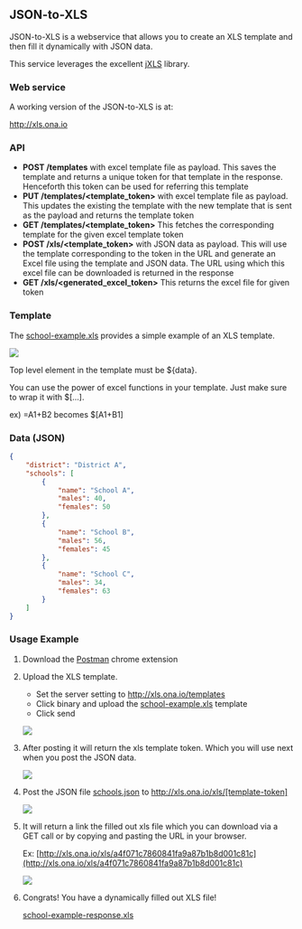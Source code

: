 ## JSON-to-XLS

JSON-to-XLS is a webservice that allows you to create an XLS template
and then fill it dynamically with JSON data.

This service leverages the excellent [jXLS](http://jxls.sourceforge.net/) library.

### Web service

A working version of the JSON-to-XLS is at:

http://xls.ona.io

### API

* **POST /templates** with excel template file as payload.
    This saves the template and returns a unique token for that template in the response. Henceforth this token can be used for referring this template
* **PUT /templates/<template_token>** with excel template file as payload. This updates the existing the template with the new template that is sent as the payload and returns the template token 
* **GET /templates/<template_token>** This fetches the corresponding template for the given excel template token
* **POST /xls/<template_token>** with JSON data as payload.
    This will use the template corresponding to the token in the URL and generate an Excel file using the template and JSON data. The URL using which this excel file can be downloaded is returned in the response
* **GET /xls/<generated_excel_token>**
    This returns the excel file for given token

### Template

The [school-example.xls](school-example.xls) provides a simple example of an XLS
template.

![](https://www.evernote.com/shard/s2/sh/a9ad92f8-3dbf-4a9b-b290-3ce4a81914a1/edb72035d554c9092af82afbb6091ef6/deep/0/Screenshot-3-16-14,-11-46-AM.png)

Top level element in the template must be ${data}.

You can use the power of excel functions in your template. Just make sure to wrap it with $[...].

ex) =A1+B2 becomes $[A1+B1]

### Data (JSON)

```json
{
    "district": "District A",
    "schools": [
        {
            "name": "School A",
            "males": 40,
            "females": 50
        },
        {
            "name": "School B",
            "males": 56,
            "females": 45
        },
        {
            "name": "School C",
            "males": 34,
            "females": 63
        }
    ]
}

```

### Usage Example

1. Download the [Postman](http://www.getpostman.com/) chrome extension
2. Upload the XLS template.
   * Set the server setting to http://xls.ona.io/templates
   * Click binary and upload the [school-example.xls](school-example.xls) template
   * Click send

   ![](https://www.evernote.com/shard/s2/sh/3d4ba590-d4f3-4eb2-856b-fc2d70540eb8/67391c070740623bcb42c17f91388654/res/0e7843da-d558-4a8e-9044-1d101a90a8bd/skitch.png)

3. After posting it will return the xls template token. Which you will use next when you post the JSON data.

   ![](https://www.evernote.com/shard/s2/sh/f2d488e2-272f-47ae-a728-96b5951b3c0a/cf9c21d85f535a302f240e8f23209396/deep/0/Postman.png)  

4. Post the JSON file [schools.json](schools.json) to http://xls.ona.io/xls/[template-token]

   ![](https://www.evernote.com/shard/s2/sh/d7a40539-0622-4555-bbea-bd6f072d13bc/734e4049807d6768334bfc36ae2213e9/deep/0/Postman-and-Postman.png)

5. It will return a link the filled out xls file which you can download via a GET call or by copying and pasting the URL in your browser.

   Ex: [http://xls.ona.io/xls/a4f071c7860841fa9a87b1b8d001c81c](http://xls.ona.io/xls/a4f071c7860841fa9a87b1b8d001c81c)

   ![](https://www.evernote.com/shard/s2/sh/d1077cdd-15e0-4fb1-80b4-0a07695636fc/a22d4275dfc514303ab6bf33341c0881/deep/0/Postman.png)

6. Congrats! You have a dynamically filled out XLS file!

   [school-example-response.xls](school-example-response.xls)
